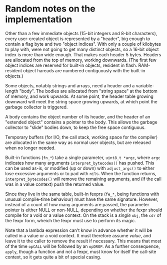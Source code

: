 # Random notes on the implementation

Other than a few immediate objects (15-bit integers and 8-bit
characters), every user-created object is represented by a "header",
big enough to contain a flag byte and two "object indices".  With only
a couple of kilobytes to play with, were not going to get many
distinct objects, so a 16-bit object index is more than wide enough.
That makes each header 5 bytes.  Headers are allocated from the top of
memory, working downwards.  (The first few object indices are
reserved for built-in objects, resident in flash.  RAM-resident object
hareads are numbered contiguously with the built-in objects.)

Some objects, notably strings and arrays, need a header and a
variable-length "body".  The bodies are allocated from "string space"
at the bottom of memory, and work upwards.  At some point, the header
table growing downward will meet the string space growing upwards, at
which point the garbage collector is triggered.

A body contains the object number of its header, and the header of an
"extended object" contains a pointer to the body.  This allows the
garbage collector to "slide" bodies down, to keep the free space
contiguous.

Temporary buffers (for I/O, the call stack, working space for the
compiler) are allocated in the same way as normal user objects, but
are released when no longer needed.

Built-in functions (`fn_*`) take a single parameter, `uint8_t *argc`,
where `argc` indicates how many arguments `interpret_bytecodes()` has
pushed.  This can be used as-is, or modified (up or down) with
`adjust_argc()` to either lose excessive arguments or to pad with
`nil`s.  When the function returns, `interpret_bytecodes()` will
remove the remaining arguments, and (if the call was in a value
context) push the returned value.

Since they live in the same table, built-in fexprs (`fe_*`, being
functions with unusual compile-time behaviour) must have the same
signature.  However, instead of a count of how many arguments are
passed, the parameter pointer is either NULL or non-NULL, depending on
whether the fexpr should compile for a void or a value context.  On
the stack is a _single_ `obj`, the `cdr` of the fexpr form, wheich the
fexpr must use to perform its magic.

Note that a lambda expression can't know in advance whether it will be
called in a value or a void context.  It must therefore assume
_value_, and leave it to the caller to remove the result if necessary.
This means that most of the time `opCALL` will be followed by an
`opDROP`.  As a further consequence, `apply`, though a function and
not a fexpr, must know for itself the call-site context, so it gets
quite a bit of special casing.
